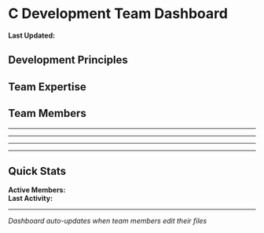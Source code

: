 # C Development Team Dashboard
**Last Updated:** <!-- xmd:exec date '+%Y-%m-%d %H:%M:%S' -->

## Development Principles

<!-- xmd:import ../.xmd/core/principle/memory_management.md -->

<!-- xmd:import ../.xmd/core/principle/error_handling.md -->

<!-- xmd:import ../.xmd/core/principle/teamwork.md -->

<!-- xmd:import ../.xmd/core/principle/test_driven.md -->

<!-- xmd:import ../.xmd/core/principle/build_system.md -->

<!-- xmd:import ../.xmd/core/principle/documentation.md -->

<!-- xmd:import ../.xmd/core/principle/file_size_limits.md -->

<!-- xmd:import ../.xmd/core/principle/isolation.md -->

<!-- xmd:import ../.xmd/core/principle/naming.md -->

<!-- xmd:import ../.xmd/core/principle/no_dependencies.md -->

<!-- xmd:import ../.xmd/core/principle/organizing.md -->

<!-- xmd:import ../.xmd/core/principle/planning.md -->

<!-- xmd:import ../.xmd/core/principle/real_implementation.md -->

## Team Expertise
<!-- xmd:import ../.xmd/core/experty/c.md -->

## Team Members

<!-- xmd:import update/genesis.md -->
---
<!-- xmd:import update/backend.md -->
---
<!-- xmd:import update/frontend.md -->
---
<!-- xmd:import update/tester.md -->
---
<!-- xmd:import update/coordinator.md -->

## Quick Stats
**Active Members:** <!-- xmd:exec ls update/*.md | wc -l | tr -d ' ' -->  
**Last Activity:** <!-- xmd:exec stat -c %y update/*.md | sort -r | head -1 | cut -d' ' -f1,2 -->

---
*Dashboard auto-updates when team members edit their files*